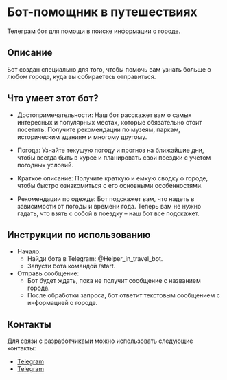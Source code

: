 # Бот-помощник в путешествиях

Телеграм бот для помощи в поиске информации о городе.


## Описание

 Бот создан специально для того,
 чтобы помочь вам узнать больше о любом городе,
 куда вы собираетесь отправиться.

## Что умеет этот бот?
- Достопримечательности: Наш бот расскажет вам о самых интересных и популярных местах, которые обязательно стоит посетить. Получите рекомендации по музеям, паркам, историческим зданиям и многому другому.


- Погода: Узнайте текущую погоду и прогноз на ближайшие дни, чтобы всегда быть в курсе и планировать свои поездки с учетом погодных условий.


- Краткое описание: Получите краткую и емкую сводку о городе, чтобы быстро ознакомиться с его основными особенностями.


- Рекомендации по одежде: Бот подскажет вам, что надеть в зависимости от погоды и времени года. Теперь вам не нужно гадать, что взять с собой в поездку – наш бот все подскажет.

## Инструкции по использованию
- Начало:
  - Найди бота в Telegram: @Helper_in_travel_bot.
  - Запусти бота командой /start.
- Отправь сообщение:
  - Бот будет ждать, пока не получит сообщение c названием города.
  - После обработки запроса, бот ответит текстовым сообщением с информацией о городе.

## Контакты
Для связи с разработчиками можно использовать следующие контакты:

- [Telegram](https://t.me/xotelkill)
- [Telegram](https://t.me/aleks2363)
